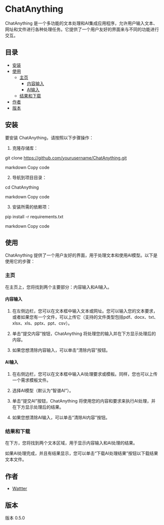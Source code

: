 # ChatAnything

ChatAnything 是一个多功能的文本处理和AI集成应用程序，允许用户输入文本、网址和文件进行各种处理任务。它提供了一个用户友好的界面来与不同的功能进行交互。

## 目录

- [安装](#安装)
- [使用](#使用)
  - [主页](#主页)
    - [内容输入](#内容输入)
    - [AI输入](#AI输入)
  - [结果和下载](#结果和下载)
- [作者](#作者)
- [版本](#版本)

## 安装

要安装 ChatAnything，请按照以下步骤操作：

1. 克隆存储库：

git clone https://github.com/yourusername/ChatAnything.git

markdown
Copy code

2. 导航到项目目录：

cd ChatAnything

markdown
Copy code

3. 安装所需的依赖项：

pip install -r requirements.txt

markdown
Copy code

## 使用

ChatAnything 提供了一个用户友好的界面，用于处理文本和使用AI模型。以下是使用它的步骤：

### 主页

在主页上，您将找到两个主要部分：内容输入和AI输入。

#### 内容输入

1. 在左侧边栏，您可以在文本框中输入文本或网址。您可以输入您的文本要求，或者如果您有一个文件，可以上传它（支持的文件类型包括pdf、docx、txt、xlsx、xls、pptx、ppt、csv）。

2. 单击“提交内容”按钮，ChatAnything 将处理您的输入并在下方显示处理后的内容。

3. 如果您想清除内容输入，可以单击“清除内容”按钮。

#### AI输入

1. 在右侧边栏，您可以在文本框中输入AI处理要求或模板。同样，您也可以上传一个需求模板文件。

2. 选择AI模型（默认为“智谱AI”）。

3. 单击“提交AI”按钮，ChatAnything 将使用您的内容和要求来执行AI处理，并在下方显示处理后的结果。

4. 如果您想清除AI输入，可以单击“清除AI内容”按钮。

### 结果和下载

在下方，您将找到两个文本区域，用于显示内容输入和AI处理的结果。

如果AI处理完成，并且有结果显示，您可以单击“下载AI处理结果”按钮以下载结果文本文件。

## 作者

- [Wattter](https://github.com/Wattter)

## 版本

版本 0.5.0
